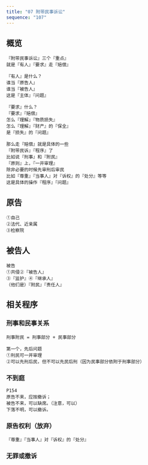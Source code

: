 ```yaml
---
title: "07 附带民事诉讼"
sequence: "107"
---
```


## 概览

```text
『附带民事诉讼』三个『重点』
就是『有人』『要求』走『赔偿』

『有人』是什么？
谁当『原告人』
谁当『被告人』
这是『主体』『问题』

『要求』什么？
『要求』『赔偿』
怎么『理解』『物质损失』
怎么『理解』『财产』的『保全』
是『损失』的『问题』

那么走『赔偿』就是具体的一些
『附带民诉』『程序』了
比如说『刑事』和『附民』
『原则』上，『一并审理』
除非必要的时候先审刑后审民
比如『尊重』『当事人』对『诉权』的『处分』等等
这是具体的操作『程序』『问题』
```

## 原告

```text
①自己
②法代、近亲属
③检察院
```

## 被告人

```text
被告
①共侵②『被告人』
③『监护』④『继承人』
（他们是）『附民』『责任人』
```

## 相关程序

### 刑事和民事关系

```text
刑事附民 = 刑事部分 + 民事部分

第一个，先后问题
①刑民可一并审理
②可以先刑后民，但不可以先民后刑（因为民事部分依附于刑事部分）
```

### 不到庭

```text
P154
原告不来，应按撤诉；
被告不来，可以缺席。（注意，可以）
下落不明，可以撤诉。
```

### 原告权利（放弃）

```text
『尊重』『当事人』对『诉权』的『处分』
```

### 无罪或撤诉

```text

```
